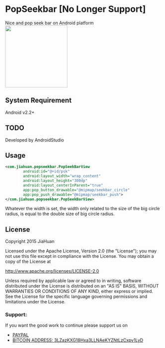 # PopSeekbar [No Longer Support]
Nice and pop seek bar on Android platform <br/>
<img src="./images/sample.gif" width="200px" height="auto" /> 

## System Requirement
Android v2.2+

## TODO
Developed by AndroidStudio

## Usage
```xml
<com.jiahuan.popseekbar.PopSeekBarView
        android:id="@+id/psk"
        android:layout_width="wrap_content"
        android:layout_height="300dp"
        android:layout_centerInParent="true"
        app:pop_button_drawable="@mipmap/seekbar_circle"
        app:pop_push_drawable="@mipmap/seekbar_push">
</com.jiahuan.popseekbar.PopSeekBarView>
```
Whatever the width is set, the width only related to the size of the big circle radius, is equal to the double size of big circle radius.

## License
Copyright 2015 JiaHuan

Licensed under the Apache License, Version 2.0 (the "License"); you may not use this file except in compliance with the License. You may obtain a copy of the License at

http://www.apache.org/licenses/LICENSE-2.0

Unless required by applicable law or agreed to in writing, software distributed under the License is distributed on an "AS IS" BASIS, WITHOUT WARRANTIES OR CONDITIONS OF ANY KIND, either express or implied. See the License for the specific language governing permissions and limitations under the License.

### Support:

If you want the good work to continue please support us on

* [PAYPAL](https://www.paypal.me/ishandutta2007)
* [BITCOIN ADDRESS: 3LZazKXG18Hxa3LLNAeKYZNtLzCxpv1LyD](https://www.coinbase.com/join/5a8e4a045b02c403bc3a9c0c)
